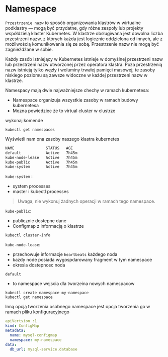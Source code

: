 # Namespace

`Przestrzenie nazw` to sposób organizowania klastrów w wirtualne podklastry — mogą być przydatne, gdy różne zespoły lub projekty współdzielą klaster Kubernetes. W klastrze obsługiwana jest dowolna liczba przestrzeni nazw, z których każda jest logicznie oddzielona od innych, ale z możliwością komunikowania się ze sobą. Przestrzenie nazw nie mogą być zagnieżdżane w sobie.

Każdy zasób istniejący w Kubernetes istnieje w domyślnej przestrzeni nazw lub przestrzeni nazw utworzonej przez operatora klastra. Poza przestrzenią nazw istnieją tylko węzły i woluminy trwałej pamięci masowej; te zasoby niskiego poziomu są zawsze widoczne w każdej przestrzeni nazw w klastrze.

Namespacy mają dwie najważniejsze chechy w ramach kubernetesa:
- Namespace organizuja wszystkie zasoby w ramach budowy kubernetesa
- Mozna powiedziec że to virtual cluster w clustrze 

wykonaj komende 

```
kubectl get namespaces
```
Wyświetli nam ona zasoby naszego klastra kubernetes

```bash
NAME              STATUS   AGE
default           Active   7h45m
kube-node-lease   Active   7h45m
kube-public       Active   7h45m
kube-system       Active   7h45m
```

`kube-system` :
- system processes
- master i kubectl processes
> Uwaga, nie wykonuj żadnych operacji w ramach tego namespace.

`kube-public`:
- publicznie dostepne dane
- Configmap z informacją o klastrze 

```
kubectl cluster-info
```

`kube-node-lease`:
- przechowuje informacje `heartbeats` każdego noda 
- kazdy node posiada wygospdarowany fragment w tym namespace
- okresla dostepnosc noda

`default`
- to namespace wejscia dla tworzeina nowych namespacow

```
kubectl create namespace my-namespace
kubectl get namespace
```

Inną opcją tworzenia osobnego namespace jest opcja tworzenia go w ramach pliku konfiguracyjnego

```yml
apiVertsion :1
kind: ConfigMap
metadata:
  name: mysql-configmap
  namespace: my-namespace
data:
  db_url: mysql-service.database
```
